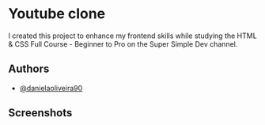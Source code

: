 
# Youtube clone

I created this project to enhance my frontend skills while studying the HTML & CSS Full Course - Beginner to Pro on the Super Simple Dev channel.
## Authors

- [@danielaoliveira90](https://github.com/danielaoliveira90)


## Screenshots

![<img width="1448" alt="Image" src="https://github.com/user-attachments/assets/45c80329-ceb7-405f-8e34-f4b372758bde" />](https://danielaoliveira90.github.io/youtube/)

